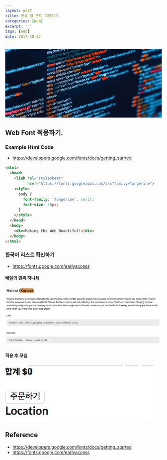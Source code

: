 ```yaml
---
layout: post
title: 한글 웹 폰트 적용하기
categories: [Web]
excerpt: ' '
tags: [Web]
date: 2017-10-07
---
```


![No Image](/assets/logo/web.jpg)

## Web Font 적용하기.
### Example Html Code
- <https://developers.google.com/fonts/docs/getting_started>

```html
<html>
  <head>
    <link rel="stylesheet"
          href="https://fonts.googleapis.com/css?family=Tangerine">
    <style>
      body {
        font-family: 'Tangerine', serif;
        font-size: 48px;
      }
    </style>
  </head>
  <body>
    <div>Making the Web Beautiful!</div>
  </body>
</html>
```

### 한국어 리스트 확인하기
- <https://fonts.google.com/earlyaccess>

#### 배달의 민족 하나체
![No Image](/assets/posts/20171007/1.PNG)

#### 적용 후 모습
![No Image](/assets/posts/20171007/2.PNG)



## Reference
- <https://developers.google.com/fonts/docs/getting_started>
- <https://fonts.google.com/earlyaccess>
